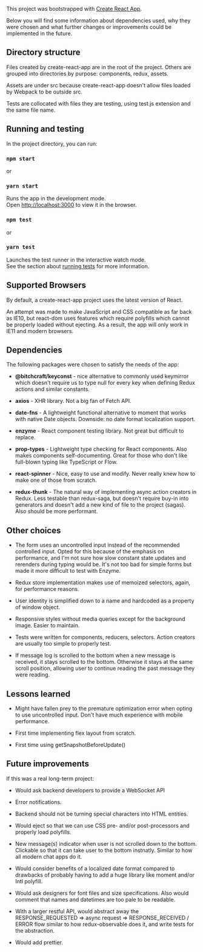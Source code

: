 This project was bootstrapped with [Create React App](https://github.com/facebookincubator/create-react-app).

Below you will find some information about dependencies used, why they were chosen and what further changes or improvements could be implemented in the future.

## Directory structure

Files created by create-react-app are in the root of the project. Others are grouped into directories by purpose: components, redux, assets.

Assets are under src because create-react-app doesn't allow files loaded by Webpack to be outside src.

Tests are collocated with files they are testing, using test.js extension and the same file name.

## Running and testing

In the project directory, you can run:

### `npm start`

or

### `yarn start`

Runs the app in the development mode.<br>
Open [http://localhost:3000](http://localhost:3000) to view it in the browser.

### `npm test`

or

### `yarn test`

Launches the test runner in the interactive watch mode.<br>
See the section about [running tests](#running-tests) for more information.


## Supported Browsers

By default, a create-react-app project uses the latest version of React.

An attempt was made to make JavaScript and CSS compatible as far back as IE10, but react-dom uses features which require polyfills which cannot be properly loaded without ejecting. As a result, the app will only work in IE11 and modern browsers.

## Dependencies

The following packages were chosen to satisfy the needs of the app:

* **@​bitchcraft/keyconst** - nice alternative to commonly used keymirror which doesn't require us to type null for every key when defining Redux actions and similar constants.

* **axios** - XHR library. Not a big fan of Fetch API. 

* **date-fns** - A lightweight functional alternative to moment that works with native Date objects. Downside: no date format localization support.

* **enzyme** - React component testing library. Not great but difficult to replace.

* **prop-types** - Lightweight type checking for React components. Also makes components self-documenting. Great for those who don't like full-blown typing like TypeScript or Flow.

* **react-spinner** - Nice, easy to use and modify. Never really knew how to make one of those from scratch.

* **redux-thunk** - The natural way of implementing async action creators in Redux. Less testable than redux-saga, but doesn't require buy-in into generators and doesn't add a new kind of file to the project (sagas). Also should be more performant.

## Other choices

* The form uses an uncontrolled input instead of the recommended controlled input. Opted for this because of the emphasis on performance, and I'm not sure how slow constant state updates and rerenders during typing would be. It's not too bad for simple forms but made it more difficult to test with Enzyme.

* Redux store implementation makes use of memoized selectors, again, for performance reasons.

* User identity is simplified down to a name and hardcoded as a property of window object.

* Responsive styles without media queries except for the background image. Easier to maintain.

* Tests were written for components, reducers, selectors. Action creators are usually too simple to properly test.

* If message log is scrolled to the bottom when a new message is received, it stays scrolled to the bottom. Otherwise it stays at the same scroll position, allowing user to continue reading the past message they were reading.

## Lessons learned

* Might have fallen prey to the premature optimization error when opting to use uncontrolled input. Don't have much experience with mobile performance.

* First time implementing flex layout from scratch.

* First time using getSnapshotBeforeUpdate()

## Future improvements

If this was a real long-term project:

* Would ask backend developers to provide a WebSocket API

* Error notifications.

* Backend should not be turning special characters into HTML entities.

* Would eject so that we can use CSS pre- and/or post-processors and properly load polyfills.

* New message(s) indicator when user is not scrolled down to the bottom. Clickable so that it can take user to the bottom instnatly. Similar to how all modern chat apps do it.

* Would consider benefits of a localized date format compared to drawbacks of probably having to add a huge library like moment and/or Intl polyfill.

* Would ask designers for font files and size specifications. Also would comment that names and datetimes are too pale to be readable.

* With a larger restful API, would abstract away the RESPONSE_REQUESTED => async request => RESPONSE_RECEIVED / ERROR flow similar to how redux-observable does it, and write tests for the abstraction.

* Would add prettier.